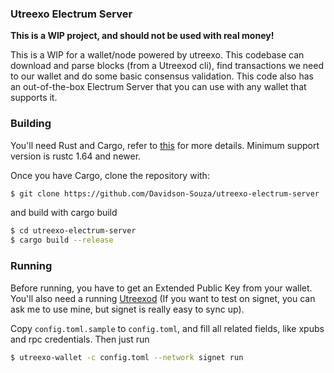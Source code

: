 ### Utreexo Electrum Server
**This is a WIP project, and should not be used with real money!**

This is a WIP for a wallet/node powered by utreexo. This codebase can download and parse blocks (from a Utreexod cli), find transactions we need to our wallet and do some basic consensus validation.
This code also has an out-of-the-box Electrum Server that you can use with any wallet that supports it.

### Building
You'll need Rust and Cargo, refer to [this](https://www.rust-lang.org/) for more details. Minimum support version is rustc 1.64 and newer.

Once you have Cargo, clone the repository with:
```bash
$ git clone https://github.com/Davidson-Souza/utreexo-electrum-server
```
and build with cargo build
```bash
$ cd utreexo-electrum-server
$ cargo build --release
```

### Running
Before running, you have to get an Extended Public Key from your wallet. You'll also need a running [Utreexod](https://github.com/utreexo/utreexod) (If you want to test on signet, you can ask me to use mine, but signet is really easy to sync up).

Copy `config.toml.sample` to `config.toml`, and fill all related fields, like xpubs and rpc credentials. Then just run
```bash
$ utreexo-wallet -c config.toml --network signet run
```
